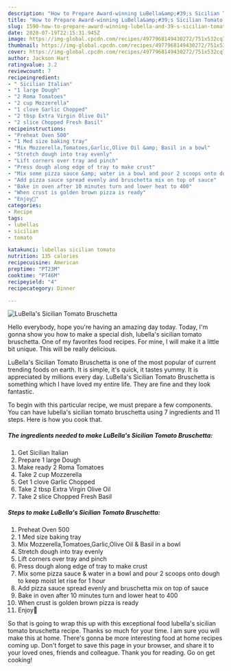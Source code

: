 ```yaml
---
description: "How to Prepare Award-winning LuBella&amp;#39;s Sicilian Tomato Bruschetta"
title: "How to Prepare Award-winning LuBella&amp;#39;s Sicilian Tomato Bruschetta"
slug: 1590-how-to-prepare-award-winning-lubella-and-39-s-sicilian-tomato-bruschetta
date: 2020-07-19T22:15:31.945Z
image: https://img-global.cpcdn.com/recipes/4977968149430272/751x532cq70/lubellas-sicilian-tomato-bruschetta-recipe-main-photo.jpg
thumbnail: https://img-global.cpcdn.com/recipes/4977968149430272/751x532cq70/lubellas-sicilian-tomato-bruschetta-recipe-main-photo.jpg
cover: https://img-global.cpcdn.com/recipes/4977968149430272/751x532cq70/lubellas-sicilian-tomato-bruschetta-recipe-main-photo.jpg
author: Jackson Hart
ratingvalue: 3.2
reviewcount: 7
recipeingredient:
- " Sicilian Italian"
- "1 large Dough"
- "2 Roma Tomatoes"
- "2 cup Mozzerella"
- "1 clove Garlic Chopped"
- "2 tbsp Extra Virgin Olive Oil"
- "2 slice Chopped Fresh Basil"
recipeinstructions:
- "Preheat Oven 500"
- "1 Med size baking tray"
- "Mix Mozzerella,Tomatoes,Garlic,Olive Oil &amp; Basil in a bowl"
- "Stretch dough into tray evenly"
- "Lift corners over tray and pinch"
- "Press dough along edge of tray to make crust"
- "Mix some pizza sauce &amp; water in a bowl and pour 2 scoops onto dough to keep moist let rise for 1 hour"
- "Add pizza sauce spread evenly and bruschetta mix on top of sauce"
- "Bake in oven after 10 minutes turn and lower heat to 400"
- "When crust is golden brown pizza is ready"
- "Enjoy🍕"
categories:
- Recipe
tags:
- lubellas
- sicilian
- tomato

katakunci: lubellas sicilian tomato 
nutrition: 135 calories
recipecuisine: American
preptime: "PT23M"
cooktime: "PT46M"
recipeyield: "4"
recipecategory: Dinner

---
```



![LuBella&#39;s Sicilian Tomato Bruschetta](https://img-global.cpcdn.com/recipes/4977968149430272/751x532cq70/lubellas-sicilian-tomato-bruschetta-recipe-main-photo.jpg)

Hello everybody, hope you're having an amazing day today. Today, I'm gonna show you how to make a special dish, lubella&#39;s sicilian tomato bruschetta. One of my favorites food recipes. For mine, I will make it a little bit unique. This will be really delicious.



LuBella&#39;s Sicilian Tomato Bruschetta is one of the most popular of current trending foods on earth. It is simple, it's quick, it tastes yummy. It is appreciated by millions every day. LuBella&#39;s Sicilian Tomato Bruschetta is something which I have loved my entire life. They are fine and they look fantastic.


To begin with this particular recipe, we must prepare a few components. You can have lubella&#39;s sicilian tomato bruschetta using 7 ingredients and 11 steps. Here is how you cook that.

<!--inarticleads1-->

##### The ingredients needed to make LuBella&#39;s Sicilian Tomato Bruschetta:

1. Get  Sicilian Italian
1. Prepare 1 large Dough
1. Make ready 2 Roma Tomatoes
1. Take 2 cup Mozzerella
1. Get 1 clove Garlic Chopped
1. Take 2 tbsp Extra Virgin Olive Oil
1. Take 2 slice Chopped Fresh Basil




<!--inarticleads2-->

##### Steps to make LuBella&#39;s Sicilian Tomato Bruschetta:

1. Preheat Oven 500
1. 1 Med size baking tray
1. Mix Mozzerella,Tomatoes,Garlic,Olive Oil &amp; Basil in a bowl
1. Stretch dough into tray evenly
1. Lift corners over tray and pinch
1. Press dough along edge of tray to make crust
1. Mix some pizza sauce &amp; water in a bowl and pour 2 scoops onto dough to keep moist let rise for 1 hour
1. Add pizza sauce spread evenly and bruschetta mix on top of sauce
1. Bake in oven after 10 minutes turn and lower heat to 400
1. When crust is golden brown pizza is ready
1. Enjoy🍕




So that is going to wrap this up with this exceptional food lubella&#39;s sicilian tomato bruschetta recipe. Thanks so much for your time. I am sure you will make this at home. There's gonna be more interesting food at home recipes coming up. Don't forget to save this page in your browser, and share it to your loved ones, friends and colleague. Thank you for reading. Go on get cooking!
